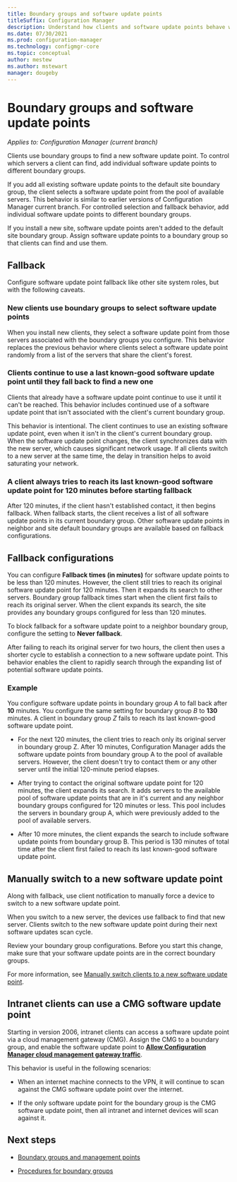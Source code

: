 ```yaml
---
title: Boundary groups and software update points
titleSuffix: Configuration Manager
description: Understand how clients and software update points behave with boundary groups.
ms.date: 07/30/2021
ms.prod: configuration-manager
ms.technology: configmgr-core
ms.topic: conceptual
author: mestew
ms.author: mstewart
manager: dougeby
---
```


# Boundary groups and software update points

*Applies to: Configuration Manager (current branch)*

Clients use boundary groups to find a new software update point. To control which servers a client can find, add individual software update points to different boundary groups.

If you add all existing software update points to the default site boundary group, the client selects a software update point from the pool of available servers. This behavior is similar to earlier versions of Configuration Manager current branch. For controlled selection and fallback behavior, add individual software update points to different boundary groups.

If you install a new site, software update points aren't added to the default site boundary group. Assign software update points to a boundary group so that clients can find and use them.

## Fallback

Configure software update point fallback like other site system roles, but with the following caveats.

### New clients use boundary groups to select software update points

When you install new clients, they select a software update point from those servers associated with the boundary groups you configure. This behavior replaces the previous behavior where clients select a software update point randomly from a list of the servers that share the client's forest.

### Clients continue to use a last known-good software update point until they fall back to find a new one

Clients that already have a software update point continue to use it until it can't be reached. This behavior includes continued use of a software update point that isn't associated with the client's current boundary group.

This behavior is intentional. The client continues to use an existing software update point, even when it isn't in the client's current boundary group. When the software update point changes, the client synchronizes data with the new server, which causes significant network usage. If all clients switch to a new server at the same time, the delay in transition helps to avoid saturating your network.

### A client always tries to reach its last known-good software update point for 120 minutes before starting fallback

After 120 minutes, if the client hasn't established contact, it then begins fallback. When fallback starts, the client receives a list of all software update points in its current boundary group. Other software update points in neighbor and site default boundary groups are available based on fallback configurations.

## Fallback configurations

You can configure **Fallback times (in minutes)** for software update points to be less than 120 minutes. However, the client still tries to reach its original software update point for 120 minutes. Then it expands its search to other servers. Boundary group fallback times start when the client first fails to reach its original server. When the client expands its search, the site provides any boundary groups configured for less than 120 minutes.

To block fallback for a software update point to a neighbor boundary group, configure the setting to **Never fallback**.

After failing to reach its original server for two hours, the client then uses a shorter cycle to establish a connection to a new software update point. This behavior enables the client to rapidly search through the expanding list of potential software update points.

### Example

You configure software update points in boundary group *A* to fall back after **10** minutes. You configure the same setting for boundary group *B* to **130** minutes. A client in boundary group *Z* fails to reach its last known-good software update point.

- For the next 120 minutes, the client tries to reach only its original server in boundary group Z. After 10 minutes, Configuration Manager adds the software update points from boundary group A to the pool of available servers. However, the client doesn't try to contact them or any other server until the initial 120-minute period elapses.

- After trying to contact the original software update point for 120 minutes, the client expands its search. It adds servers to the available pool of software update points that are in it's current and any neighbor boundary groups configured for 120 minutes or less. This pool includes the servers in boundary group A, which were previously added to the pool of available servers.

- After 10 more minutes, the client expands the search to include software update points from boundary group B. This period is 130 minutes of total time after the client first failed to reach its last known-good software update point.

## Manually switch to a new software update point

Along with fallback, use client notification to manually force a device to switch to a new software update point.

When you switch to a new server, the devices use fallback to find that new server. Clients switch to the new software update point during their next software updates scan cycle.<!-- SCCMDocs#1537 -->

Review your boundary group configurations. Before you start this change, make sure that your software update points are in the correct boundary groups.

For more information, see [Manually switch clients to a new software update point](../../../../sum/plan-design/plan-for-software-updates.md#BKMK_ManuallySwitchSUPs).

## Intranet clients can use a CMG software update point

<!--7102873-->

Starting in version 2006, intranet clients can access a software update point via a cloud management gateway (CMG). Assign the CMG to a boundary group, and enable the software update point to [**Allow Configuration Manager cloud management gateway traffic**](../../../clients/manage/cmg/setup-cloud-management-gateway.md#bkmk_role).

This behavior is useful in the following scenarios:

- When an internet machine connects to the VPN, it will continue to scan against the CMG software update point over the internet.

- If the only software update point for the boundary group is the CMG software update point, then all intranet and internet devices will scan against it.

## Next steps

- [Boundary groups and management points](boundary-groups-management-points.md)

- [Procedures for boundary groups](boundary-group-procedures.md)
